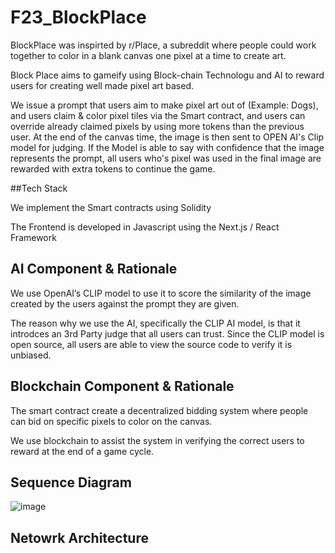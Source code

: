 # F23_BlockPlace


BlockPlace was inspirted by r/Place,  a subreddit where people could work together to color in a blank canvas one pixel at a time to create art. 

Block Place aims to gameify using Block-chain Technologu and AI to reward users for creating well made pixel art based.

We issue a prompt that users aim to make pixel art out of (Example: Dogs), and users claim & color pixel tiles via the Smart contract, and users can override already claimed pixels by using more tokens than the previous user. At the end of the canvas time, the image is then sent to OPEN AI's Clip model for judging. If the Model is able to say with confidence that the image represents the prompt, all users who's pixel was used in the final image are rewarded with extra tokens to continue the game.



##Tech Stack

We implement the Smart contracts using Solidity

The Frontend is developed in Javascript using the  Next.js / React Framework

## AI Component & Rationale

We use OpenAI’s CLIP model to use it to score the similarity of the image created by the users against the prompt they are given.

The reason why we use the AI, specifically the CLIP AI model, is that it introdces an 3rd Party judge that all users can trust. Since the CLIP model is open source,  all users are able to view the source code to verify it is unbiased. 


## Blockchain Component & Rationale

The smart contract create a decentralized bidding system where people can bid on specific pixels to color on the canvas. 

We use blockchain to assist the system in verifying the correct users to reward at the end of a game cycle.


## Sequence Diagram
![image](https://github.com/AI-and-Blockchain/F23_BlockPlace/assets/72285616/3ab99bf0-4522-4dcf-935b-e024c3943683)





## Netowrk Architecture

